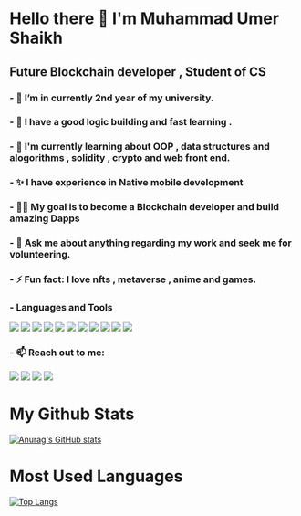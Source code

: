 # Hello there 👋 I'm Muhammad Umer Shaikh
## Future Blockchain developer , Student of CS 

### - 🔭 I’m in currently 2nd year of my university.
### - 🌱 I have a good logic building and fast learning .
### - 👯 I'm currently learning about OOP , data structures and alogorithms , solidity , crypto and web front end.
### - ✨ I have experience in Native mobile development
### - 👨‍💻 My goal is to become a Blockchain developer and build amazing Dapps 
### - 💬 Ask me about anything regarding my work and seek me for volunteering.
### - ⚡ Fun fact: I love nfts , metaverse , anime and games.
### - Languages and Tools

<span><img style="display:inline" src="https://img.icons8.com/color/50/000000/html-5.png"/></span>
<img style="display:inline" src="https://img.icons8.com/color/50/000000/css3.png"/>
<img style="display:inline" src="https://img.icons8.com/color/48/000000/javascript--v1.png"/>
<a href="https://www.java.com" target="_blank"> <img src="https://img.icons8.com/color/48/000000/java-coffee-cup-logo.png"/> </a>
<img src="https://img.icons8.com/fluency/48/undefined/python.png"/>
<img src="https://img.icons8.com/color/48/undefined/c-plus-plus-logo.png"/>
<a href="https://firebase.google.com/" target="_blank"> <img src="https://img.icons8.com/color/48/000000/firebase.png"/> </a> 
<img src="https://img.icons8.com/fluency/48/undefined/android-os.png"/>
<img src="https://img.icons8.com/color/48/000000/git.png"/>
<img src="https://img.icons8.com/color/48/undefined/metamask-logo.png"/>
<img src="https://img.icons8.com/external-vitaliy-gorbachev-flat-vitaly-gorbachev/58/undefined/external-ethereum-cryptocurrency-vitaliy-gorbachev-flat-vitaly-gorbachev.png"/>



### - 📫 Reach out to me:
<a href="https://www.linkedin.com/in/muhammad-umer-a725471b3/" target="_blank"><img src="https://img.icons8.com/color/48/000000/linkedin.png"/></a>
<a href="https://www.facebook.com/umer.shaikh.50159" target="_blank"><img src="https://img.icons8.com/color/48/000000/facebook-new.png"/></a>
<a href="https://twitter.com/Umer_Shaikh789" target="_blank"><img src="https://img.icons8.com/color/48/000000/twitter--v2.png"/></a>
<a href="https://www.instagram.com/umershaikh644/?hl=en" target="_blank"><img src="https://img.icons8.com/color/48/000000/instagram-new--v1.png"/></a>

 

# My Github Stats
[![Anurag's GitHub stats](https://github-readme-stats.vercel.app/api?username=umershaikh123&show_icons=true&hide_title=true&text_color=fff&bg_color=000)](https://github.com/umershaikh123/github-readme-stats)

# Most Used Languages
[![Top Langs](https://github-readme-stats.vercel.app/api/top-langs/?username=umershaikh123&hide_title=true&langs_count=8&text_color=fff&bg_color=000&layout=compact)](https://github.com/umershaikh123/github-readme-stats)
